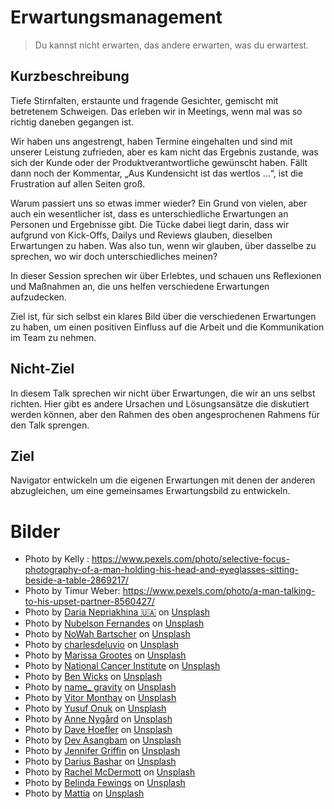 # Erwartungsmanagement

> Du kannst nicht erwarten, das andere erwarten, was du erwartest.

## Kurzbeschreibung

Tiefe Stirnfalten, erstaunte und fragende Gesichter, gemischt mit betretenem Schweigen.
Das erleben wir in Meetings, wenn mal was so richtig daneben gegangen ist.

Wir haben uns angestrengt, haben Termine eingehalten und sind mit unserer Leistung zufrieden, aber es kam nicht das Ergebnis zustande, was sich der Kunde oder der Produktverantwortliche gewünscht haben.
Fällt dann noch der Kommentar, „Aus Kundensicht ist das wertlos …“, ist die Frustration auf allen Seiten groß.

Warum passiert uns so etwas immer wieder?
Ein Grund von vielen, aber auch ein wesentlicher ist, dass es unterschiedliche Erwartungen an Personen und Ergebnisse gibt.
Die Tücke dabei liegt darin, dass wir aufgrund von Kick-Offs, Dailys und Reviews glauben, dieselben Erwartungen zu haben.
Was also tun, wenn wir glauben, über dasselbe zu sprechen, wo wir doch unterschiedliches meinen?

In dieser Session sprechen wir über Erlebtes, und schauen uns Reflexionen und Maßnahmen an, die uns helfen verschiedene Erwartungen aufzudecken.

Ziel ist, für sich selbst ein klares Bild über die verschiedenen Erwartungen zu haben, um einen positiven Einfluss auf die Arbeit und die Kommunikation im Team zu nehmen.

## Nicht-Ziel

In diesem Talk sprechen wir nicht über Erwartungen, die wir an uns selbst richten.
Hier gibt es andere Ursachen und Lösungsansätze die diskutiert werden können, aber den
Rahmen des oben angesprochenen Rahmens für den Talk sprengen.

## Ziel

Navigator entwickeln um die eigenen Erwartungen mit denen der anderen abzugleichen, um eine gemeinsames Erwartungsbild zu entwickeln.

# Bilder

- Photo by Kelly : https://www.pexels.com/photo/selective-focus-photography-of-a-man-holding-his-head-and-eyeglasses-sitting-beside-a-table-2869217/
- Photo by Timur Weber: https://www.pexels.com/photo/a-man-talking-to-his-upset-partner-8560427/
- Photo by <a href="https://unsplash.com/@epicantus?utm_content=creditCopyText&utm_medium=referral&utm_source=unsplash">Daria Nepriakhina 🇺🇦</a> on <a href="https://unsplash.com/photos/brown-and-black-bridge-near-trees-tH7eYi6p23s?utm_content=creditCopyText&utm_medium=referral&utm_source=unsplash">Unsplash</a>
- Photo by <a href="https://unsplash.com/@nublson?utm_content=creditCopyText&utm_medium=referral&utm_source=unsplash">Nubelson Fernandes</a> on <a href="https://unsplash.com/photos/man-in-black-t-shirt-sitting-on-white-chair-tAJYoec13xk?utm_content=creditCopyText&utm_medium=referral&utm_source=unsplash">Unsplash</a>
- Photo by <a href="https://unsplash.com/@nowah?utm_content=creditCopyText&utm_medium=referral&utm_source=unsplash">NoWah Bartscher</a> on <a href="https://unsplash.com/photos/woman-in-white-and-black-floral-shirt-holding-white-and-pink-hair-brush-MU7AuV9197w?utm_content=creditCopyText&utm_medium=referral&utm_source=unsplash">Unsplash</a>
- Photo by <a href="https://unsplash.com/@charlesdeluvio?utm_content=creditCopyText&utm_medium=referral&utm_source=unsplash">charlesdeluvio</a> on <a href="https://unsplash.com/photos/man-using-macbook-Lks7vei-eAg?utm_content=creditCopyText&utm_medium=referral&utm_source=unsplash">Unsplash</a>
- Photo by <a href="https://unsplash.com/@marissacristina?utm_content=creditCopyText&utm_medium=referral&utm_source=unsplash">Marissa Grootes</a> on <a href="https://unsplash.com/photos/woman-writing-using-pen-N9uOrBICcjY?utm_content=creditCopyText&utm_medium=referral&utm_source=unsplash">Unsplash</a>
- Photo by <a href="https://unsplash.com/@nci?utm_content=creditCopyText&utm_medium=referral&utm_source=unsplash">National Cancer Institute</a> on <a href="https://unsplash.com/photos/man-in-white-shirt-using-white-sewing-machine-_gAE02nLoWs?utm_content=creditCopyText&utm_medium=referral&utm_source=unsplash">Unsplash</a>
- Photo by <a href="https://unsplash.com/@profwicks?utm_content=creditCopyText&utm_medium=referral&utm_source=unsplash">Ben Wicks</a> on <a href="https://unsplash.com/photos/a-cup-of-coffee-next-to-a-calculator-Uh6-JgCwbfM?utm_content=creditCopyText&utm_medium=referral&utm_source=unsplash">Unsplash</a>
- Photo by <a href="https://unsplash.com/@name_gravity?utm_content=creditCopyText&utm_medium=referral&utm_source=unsplash">name\_ gravity</a> on <a href="https://unsplash.com/photos/floating-green-leaf-plant-on-persons-hand-_AdUs32i0jc?utm_content=creditCopyText&utm_medium=referral&utm_source=unsplash">Unsplash</a>
- Photo by <a href="https://unsplash.com/@vitormonthay?utm_content=creditCopyText&utm_medium=referral&utm_source=unsplash">Vitor Monthay</a> on <a href="https://unsplash.com/photos/person-in-grey-pants-holding-blue-plastic-basin-QV7uRD_sDek?utm_content=creditCopyText&utm_medium=referral&utm_source=unsplash">Unsplash</a>
- Photo by <a href="https://unsplash.com/@onkysf?utm_content=creditCopyText&utm_medium=referral&utm_source=unsplash">Yusuf Onuk</a> on <a href="https://unsplash.com/photos/a-red-light-in-the-dark-yI6alVpYC6o?utm_content=creditCopyText&utm_medium=referral&utm_source=unsplash">Unsplash</a>
- Photo by <a href="https://unsplash.com/@polarmermaid?utm_content=creditCopyText&utm_medium=referral&utm_source=unsplash">Anne Nygård</a> on <a href="https://unsplash.com/photos/chess-board-set-Zkq09XVL3ss?utm_content=creditCopyText&utm_medium=referral&utm_source=unsplash">Unsplash</a>
- Photo by <a href="https://unsplash.com/@iamthedave?utm_content=creditCopyText&utm_medium=referral&utm_source=unsplash">Dave Hoefler</a> on <a href="https://unsplash.com/photos/a-small-island-in-the-middle-of-a-body-of-water-NYVc84Gh78I?utm_content=creditCopyText&utm_medium=referral&utm_source=unsplash">Unsplash</a>
- Photo by <a href="https://unsplash.com/@devasangbam?utm_content=creditCopyText&utm_medium=referral&utm_source=unsplash">Dev Asangbam</a> on <a href="https://unsplash.com/photos/woman-in-brown-sweater-covering-her-face-with-her-hand-_sh9vkVbVgo?utm_content=creditCopyText&utm_medium=referral&utm_source=unsplash">Unsplash</a>
- Photo by <a href="https://unsplash.com/@dotjpg?utm_content=creditCopyText&utm_medium=referral&utm_source=unsplash">Jennifer Griffin</a> on <a href="https://unsplash.com/photos/nude-woman-sitting-on-brown-wicker-chair-RFP4D5hGTB0?utm_content=creditCopyText&utm_medium=referral&utm_source=unsplash">Unsplash</a>
- Photo by <a href="https://unsplash.com/@dariusbashar?utm_content=creditCopyText&utm_medium=referral&utm_source=unsplash">Darius Bashar</a> on <a href="https://unsplash.com/photos/woman-in-white-vest-and-black-bikini-with-hand-on-chest-xMNel_otvWs?utm_content=creditCopyText&utm_medium=referral&utm_source=unsplash">Unsplash</a>
- Photo by <a href="https://unsplash.com/@mrsrachelmcdermott?utm_content=creditCopyText&utm_medium=referral&utm_source=unsplash">Rachel McDermott</a> on <a href="https://unsplash.com/photos/woman-holding-green-leaf-kGgsoEU4EIw?utm_content=creditCopyText&utm_medium=referral&utm_source=unsplash">Unsplash</a>
- Photo by <a href="https://unsplash.com/@bel2000a?utm_content=creditCopyText&utm_medium=referral&utm_source=unsplash">Belinda Fewings</a> on <a href="https://unsplash.com/photos/shallow-focus-photo-of-person-sitting-on-concrete-bench-3Kyd5NcvmQ0?utm_content=creditCopyText&utm_medium=referral&utm_source=unsplash">Unsplash</a>
- Photo by <a href="https://unsplash.com/@mattia19?utm_content=creditCopyText&utm_medium=referral&utm_source=unsplash">Mattia</a> on <a href="https://unsplash.com/photos/woman-showing-left-hand-with-wedding-band-thW2sk-646E?utm_content=creditCopyText&utm_medium=referral&utm_source=unsplash">Unsplash</a>
